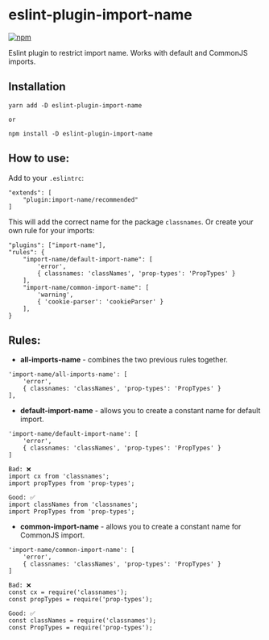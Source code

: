 # eslint-plugin-import-name
[![npm](https://img.shields.io/npm/v/eslint-plugin-import-name.svg)](https://www.npmjs.com/package/eslint-plugin-import-name)

Eslint plugin to restrict import name. Works with default and CommonJS imports.

## Installation
```
yarn add -D eslint-plugin-import-name

or

npm install -D eslint-plugin-import-name
```

## How to use:
Add to your `.eslintrc`:
```
"extends": [
    "plugin:import-name/recommended"
]
```
This will add the correct name for the package `classnames`.
Or create your own rule for your imports:
```
"plugins": ["import-name"],
"rules": {
    "import-name/default-import-name": [
        'error',
        { classnames: 'classNames', 'prop-types': 'PropTypes' }
    ],
    "import-name/common-import-name": [
        'warning',
        { 'cookie-parser': 'cookieParser' }
    ],
}
```

## Rules:

- **all-imports-name** - combines the two previous rules together.
```
'import-name/all-imports-name': [
    'error',
    { classnames: 'classNames', 'prop-types': 'PropTypes' }
],
```

- **default-import-name** - allows you to create a constant name for default import.
```
'import-name/default-import-name': [
    'error',
    { classnames: 'classNames', 'prop-types': 'PropTypes' }
]

Bad: ❌
import cx from 'classnames';
import propTypes from 'prop-types';

Good: ✅
import classNames from 'classnames';
import PropTypes from 'prop-types';
```

- **common-import-name** - allows you to create a constant name for CommonJS import.
```
'import-name/common-import-name': [
    'error',
    { classnames: 'classNames', 'prop-types': 'PropTypes' }
]

Bad: ❌
const cx = require('classnames');
const propTypes = require('prop-types');

Good: ✅
const classNames = require('classnames');
const PropTypes = require('prop-types');
```
